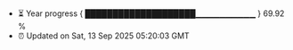 - ⏳ Year progress { ████████████████████▁▁▁▁▁▁▁▁▁▁ } 69.92 %
- ⏰ Updated on Sat, 13 Sep 2025 05:20:03 GMT

